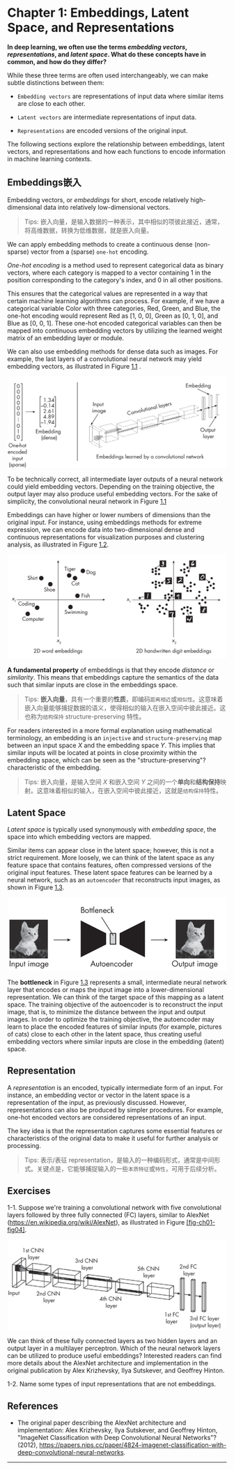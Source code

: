 





# Chapter 1: Embeddings, Latent Space, and Representations 
[](#chapter-1-embeddings-latent-space-and-representations)



**In deep learning, we often use the terms *embedding vectors*,
*representations*, and *latent space*. What do these concepts have in
common, and how do they differ?**

While these three terms are often used interchangeably, we can make
subtle distinctions between them:

- `Embedding vectors` are representations of input data where similar
  items are close to each other.

- `Latent vectors` are intermediate representations of input data.

- `Representations` are encoded versions of the original input.

The following sections explore the relationship between embeddings,
latent vectors, and representations and how each functions to encode
information in machine learning contexts.

## Embeddings嵌入
[](#embeddings)

Embedding vectors, or *embeddings* for short, encode relatively
high-dimensional data into relatively low-dimensional vectors.

> Tips: 嵌入向量，是输入数据的一种表示，其中相似的项彼此接近，通常，将高维数据，转换为低维数据，就是嵌入向量。

We can apply embedding methods to create a continuous dense (non-sparse)
vector from a (sparse) `one-hot` encoding. 

*One-hot encoding* is a method
used to represent categorical data as binary vectors, where each
category is mapped to a vector containing 1 in the position
corresponding to the category's index, and 0 in all other positions.

This ensures that the categorical values are represented in a way that
certain machine learning algorithms can process. For example, if we have
a categorical variable Color with three categories, Red, Green, and
Blue, the one-hot encoding would represent Red as \[1, 0, 0\], Green as
\[0, 1, 0\], and Blue as \[0, 0, 1\]. These one-hot encoded categorical
variables can then be mapped into continuous embedding vectors by
utilizing the learned weight matrix of an embedding layer or module.

We can also use embedding methods for dense data such as images. For
example, the last layers of a convolutional neural network may yield
embedding vectors, as illustrated in
Figure [1.1](#fig-ch01-fig01) .

<a id="fig-ch01-fig01"></a>

![An input embedding (left) and an embedding from a neural network(right)](../images/ch01-fig01.png)

To be technically correct, all intermediate layer outputs of a neural
network could yield embedding vectors. Depending on the training
objective, the output layer may also produce useful embedding vectors.
For the sake of simplicity, the convolutional neural network in
Figure [1.1](#fig-ch01-fig01)

Embeddings can have higher or lower numbers of dimensions than the
original input. For instance, using embeddings methods for extreme
expression, we can encode data into two-dimensional dense and continuous
representations for visualization purposes and clustering analysis, as
illustrated in Figure [1.2](#fig-ch01-fig02).

<a id="fig-ch01-fig02"></a>

![fig-ch01-fig02 Mapping words (left) and images (right) to a two-dimensional feature space](../images/ch01-fig02.png)

**A fundamental property** of embeddings is that they encode *distance* or
*similarity*. This means that embeddings capture the semantics of the
data such that similar inputs are close in the embeddings space.

>Tips: **嵌入向量**，具有一个重要的**性质**，即编码`距离相近`或`相似性`。这意味着嵌入向量能够捕捉数据的语义，使得相似的输入在嵌入空间中彼此接近。这也称为`结构保持` structure-preserving 特性。

For readers interested in a more formal explanation using mathematical
terminology, an embedding is an `injective` and `structure-preserving` map
between an input space *X* and the embedding space *Y*. This implies
that similar inputs will be located at points in close proximity within
the embedding space, which can be seen as the "structure-preserving"?
characteristic of the embedding.

>Tips: 嵌入向量，是输入空间 *X* 和嵌入空间 *Y* 之间的一个**单向**和**结构保持**映射。这意味着相似的输入，在嵌入空间中彼此接近，这就是`结构保持`特性。

## Latent Space 
[](#latent-space)

*Latent space* is typically used synonymously with *embedding space*,
the space into which embedding vectors are mapped.

Similar items can appear close in the latent space; however, this is not
a strict requirement. More loosely, we can think of the latent space as
any feature space that contains features, often compressed versions of
the original input features. These latent space features can be learned
by a neural network, such as an `autoencoder` that reconstructs input
images, as shown in
Figure [1.3](#fig-ch01-fig03).

<a id="fig-ch01-fig03"></a>

![fig-ch01-fig03 An autoencoder reconstructing the input image](../images/ch01-fig03.png)

The **bottleneck** in
Figure [1.3](#fig-ch01-fig03) represents a small, intermediate neural network
layer that encodes or maps the input image into a lower-dimensional
representation. We can think of the target space of this mapping as a
latent space. The training objective of the autoencoder is to
reconstruct the input image, that is, to minimize the distance between
the input and output images. In order to optimize the training
objective, the autoencoder may learn to place the encoded features of
similar inputs (for example, pictures of cats) close to each other in
the latent space, thus creating useful embedding vectors where similar
inputs are close in the embedding (latent) space.

## Representation 
[](#representation)

A *representation* is an encoded, typically intermediate form of an
input. For instance, an embedding vector or vector in the latent space
is a representation of the input, as previously discussed. However,
representations can also be produced by simpler procedures. For example,
one-hot encoded vectors are considered representations of an input.

The key idea is that the representation captures some essential features
or characteristics of the original data to make it useful for further
analysis or processing.

>Tips: 表示/表征 representation，是输入的一种编码形式，通常是中间形式。关键点是，它能够捕捉输入的一些`本质特征`或`特性`，可用于后续分析。

## Exercises 
[](#exercises)

1-1. Suppose we're training a convolutional network with five
convolutional layers followed by three fully connected (FC) layers,
similar to AlexNet (<https://en.wikipedia.org/wiki/AlexNet>), as
illustrated in
Figure [\[fig-ch01-fig04\]](#fig-ch01-fig04).

<a id="fig-ch01-fig04"></a>

![fig-ch01-fig04](../images/ch01-fig04.png)

We can think of these fully connected layers as two hidden layers and an
output layer in a multilayer perceptron. Which of the neural network
layers can be utilized to produce useful embeddings? Interested readers
can find more details about the AlexNet architecture and implementation
in the original publication by Alex Krizhevsky, Ilya Sutskever, and
Geoffrey Hinton.

1-2. Name some types of input representations that are not embeddings.

## References 
[](#references)

- The original paper describing the AlexNet architecture and
  implementation: Alex Krizhevsky, Ilya Sutskever, and Geoffrey Hinton,
  "ImageNet Classification with Deep Convolutional Neural Networks"?
  (2012),
  <https://papers.nips.cc/paper/4824-imagenet-classification-with-deep-convolutional-neural-networks>.


------------------------------------------------------------------------

